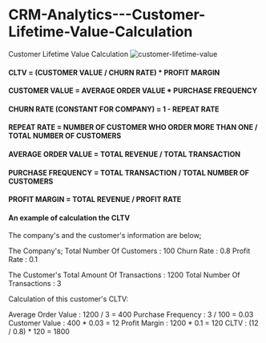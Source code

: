 # CRM-Analytics---Customer-Lifetime-Value-Calculation
Customer Lifetime Value Calculation
![customer-lifetime-value](customer-lifetime-value.jpg)

#### CLTV = (CUSTOMER VALUE / CHURN RATE) * PROFIT MARGIN
#### CUSTOMER VALUE = AVERAGE ORDER VALUE * PURCHASE FREQUENCY
#### CHURN RATE (CONSTANT FOR COMPANY) = 1 - REPEAT RATE
#### REPEAT RATE = NUMBER OF CUSTOMER WHO ORDER MORE THAN ONE / TOTAL NUMBER OF CUSTOMERS
#### AVERAGE ORDER VALUE = TOTAL REVENUE / TOTAL TRANSACTION
#### PURCHASE FREQUENCY = TOTAL TRANSACTION / TOTAL NUMBER OF CUSTOMERS
#### PROFIT MARGIN = TOTAL REVENUE / PROFIT RATE



#### An example of calculation the CLTV

The company's and the customer's information are below;

The Company's;
Total Number Of Customers : 100
Churn Rate : 0.8
Profit Rate : 0.1

The Customer's
Total Amount Of Transactions : 1200
Total Number Of Transactions : 3

Calculation of this customer's CLTV:

Average Order Value : 1200 / 3 = 400
Purchase Frequency : 3 / 100 = 0.03
Customer Value : 400 * 0.03 = 12
Profit Margin : 1200 * 0.1 = 120
CLTV : (12 / 0.8) * 120 = 1800 


